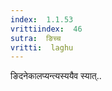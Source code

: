 ```yaml
---
index:  1.1.53
vrittiindex:  46
sutra:  ङिच्च
vritti:  laghu 
---
```


ङिदनेकालप्यन्त्यस्ययैव स्यात्..

